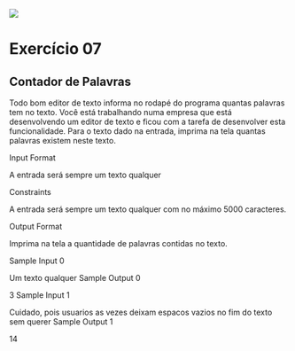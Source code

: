 ![](https://i.imgur.com/xG74tOh.png)

# Exercício 07

## Contador de Palavras

Todo bom editor de texto informa no rodapé do programa quantas palavras tem no texto. Você está trabalhando numa empresa que está desenvolvendo um editor de texto e ficou com a tarefa de desenvolver esta funcionalidade. Para o texto dado na entrada, imprima na tela quantas palavras existem neste texto.

Input Format

A entrada será sempre um texto qualquer

Constraints

A entrada será sempre um texto qualquer com no máximo 5000 caracteres.

Output Format

Imprima na tela a quantidade de palavras contidas no texto.

Sample Input 0

Um texto qualquer
Sample Output 0

3
Sample Input 1

Cuidado, pois usuarios as vezes deixam espacos vazios no fim do texto sem querer 
Sample Output 1

14